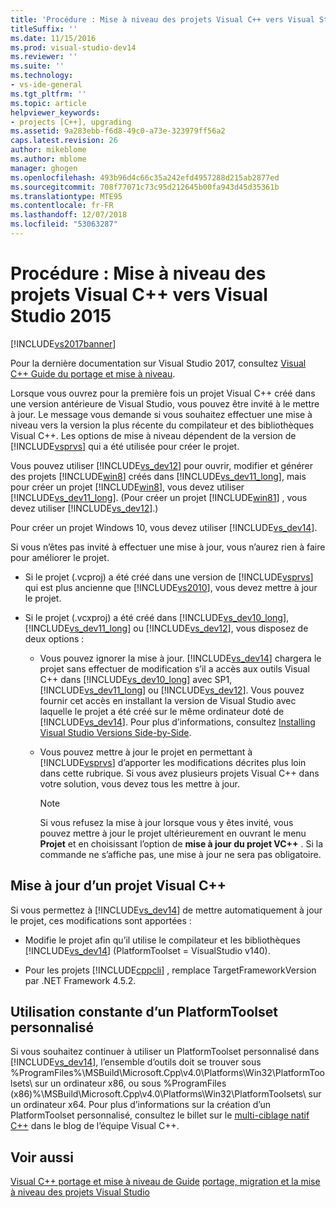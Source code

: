 ```yaml
---
title: 'Procédure : Mise à niveau des projets Visual C++ vers Visual Studio 2015 | Microsoft Docs'
titleSuffix: ''
ms.date: 11/15/2016
ms.prod: visual-studio-dev14
ms.reviewer: ''
ms.suite: ''
ms.technology:
- vs-ide-general
ms.tgt_pltfrm: ''
ms.topic: article
helpviewer_keywords:
- projects [C++], upgrading
ms.assetid: 9a283ebb-f6d8-49c0-a73e-323979ff56a2
caps.latest.revision: 26
author: mikeblome
ms.author: mblome
manager: ghogen
ms.openlocfilehash: 493b96d4c66c35a242efd4957288d215ab2877ed
ms.sourcegitcommit: 708f77071c73c95d212645b00fa943d45d35361b
ms.translationtype: MTE95
ms.contentlocale: fr-FR
ms.lasthandoff: 12/07/2018
ms.locfileid: "53063287"
---
```

# <a name="how-to-upgrade-visual-c-projects-to-visual-studio-2015"></a>Procédure : Mise à niveau des projets Visual C++ vers Visual Studio 2015
[!INCLUDE[vs2017banner](../includes/vs2017banner.md)]

Pour la dernière documentation sur Visual Studio 2017, consultez [Visual C++ Guide du portage et mise à niveau](https://docs.microsoft.com/cpp/porting/visual-cpp-porting-and-upgrading-guide).

Lorsque vous ouvrez pour la première fois un projet Visual C++ créé dans une version antérieure de Visual Studio, vous pouvez être invité à le mettre à jour. Le message vous demande si vous souhaitez effectuer une mise à niveau vers la version la plus récente du compilateur et des bibliothèques Visual C++. Les options de mise à niveau dépendent de la version de [!INCLUDE[vsprvs](../includes/vsprvs-md.md)] qui a été utilisée pour créer le projet.

 Vous pouvez utiliser [!INCLUDE[vs_dev12](../includes/vs-dev12-md.md)] pour ouvrir, modifier et générer des projets [!INCLUDE[win8](../includes/win8-md.md)] créés dans [!INCLUDE[vs_dev11_long](../includes/vs-dev11-long-md.md)], mais pour créer un projet [!INCLUDE[win8](../includes/win8-md.md)], vous devez utiliser [!INCLUDE[vs_dev11_long](../includes/vs-dev11-long-md.md)]. (Pour créer un projet [!INCLUDE[win81](../includes/win81-md.md)] , vous devez utiliser [!INCLUDE[vs_dev12](../includes/vs-dev12-md.md)].)

 Pour créer un projet Windows 10, vous devez utiliser [!INCLUDE[vs_dev14](../includes/vs-dev14-md.md)].

 Si vous n’êtes pas invité à effectuer une mise à jour, vous n’aurez rien à faire pour améliorer le projet.

-   Si le projet (.vcproj) a été créé dans une version de [!INCLUDE[vsprvs](../includes/vsprvs-md.md)] qui est plus ancienne que [!INCLUDE[vs2010](../includes/vs2010-md.md)], vous devez mettre à jour le projet.

-   Si le projet (.vcxproj) a été créé dans [!INCLUDE[vs_dev10_long](../includes/vs-dev10-long-md.md)], [!INCLUDE[vs_dev11_long](../includes/vs-dev11-long-md.md)] ou [!INCLUDE[vs_dev12](../includes/vs-dev12-md.md)], vous disposez de deux options :

    -   Vous pouvez ignorer la mise à jour. [!INCLUDE[vs_dev14](../includes/vs-dev14-md.md)] chargera le projet sans effectuer de modification s’il a accès aux outils Visual C++ dans [!INCLUDE[vs_dev10_long](../includes/vs-dev10-long-md.md)] avec SP1, [!INCLUDE[vs_dev11_long](../includes/vs-dev11-long-md.md)] ou [!INCLUDE[vs_dev12](../includes/vs-dev12-md.md)]. Vous pouvez fournir cet accès en installant la version de Visual Studio avec laquelle le projet a été créé sur le même ordinateur doté de [!INCLUDE[vs_dev14](../includes/vs-dev14-md.md)]. Pour plus d’informations, consultez [Installing Visual Studio Versions Side-by-Side](../install/install-visual-studio-versions-side-by-side.md).

    -   Vous pouvez mettre à jour le projet en permettant à [!INCLUDE[vsprvs](../includes/vsprvs-md.md)] d’apporter les modifications décrites plus loin dans cette rubrique. Si vous avez plusieurs projets Visual C++ dans votre solution, vous devez tous les mettre à jour.

        > [!NOTE]
        >  Si vous refusez la mise à jour lorsque vous y êtes invité, vous pouvez mettre à jour le projet ultérieurement en ouvrant le menu **Projet** et en choisissant l’option de **mise à jour du projet VC++** . Si la commande ne s’affiche pas, une mise à jour ne sera pas obligatoire.

## <a name="upgrading-a-visual-c-project"></a>Mise à jour d’un projet Visual C++
 Si vous permettez à [!INCLUDE[vs_dev14](../includes/vs-dev14-md.md)] de mettre automatiquement à jour le projet, ces modifications sont apportées :

-   Modifie le projet afin qu’il utilise le compilateur et les bibliothèques [!INCLUDE[vs_dev14](../includes/vs-dev14-md.md)] (PlatformToolset = VisualStudio v140).

-   Pour les projets [!INCLUDE[cppcli](../includes/cppcli-md.md)] , remplace TargetFrameworkVersion par .NET Framework 4.5.2.

## <a name="continuing-to-work-with-a-custom-platformtoolset"></a>Utilisation constante d’un PlatformToolset personnalisé
 Si vous souhaitez continuer à utiliser un PlatformToolset personnalisé dans [!INCLUDE[vs_dev14](../includes/vs-dev14-md.md)], l’ensemble d’outils doit se trouver sous %ProgramFiles%\MSBuild\Microsoft.Cpp\v4.0\Platforms\Win32\PlatformToolsets\ sur un ordinateur x86, ou sous %ProgramFiles (x86)%\MSBuild\Microsoft.Cpp\v4.0\Platforms\Win32\PlatformToolsets\ sur un ordinateur x64. Pour plus d’informations sur la création d’un PlatformToolset personnalisé, consultez le billet sur le [multi-ciblage natif C++](http://go.microsoft.com/fwlink/?LinkId=248587) dans le blog de l’équipe Visual C++.

## <a name="see-also"></a>Voir aussi
 [Visual C++ portage et mise à niveau de Guide](http://msdn.microsoft.com/library/f5fbcc3d-aa72-41a6-ad9a-a706af2166fb) [portage, migration et la mise à niveau des projets Visual Studio](../porting/porting-migrating-and-upgrading-visual-studio-projects.md)
